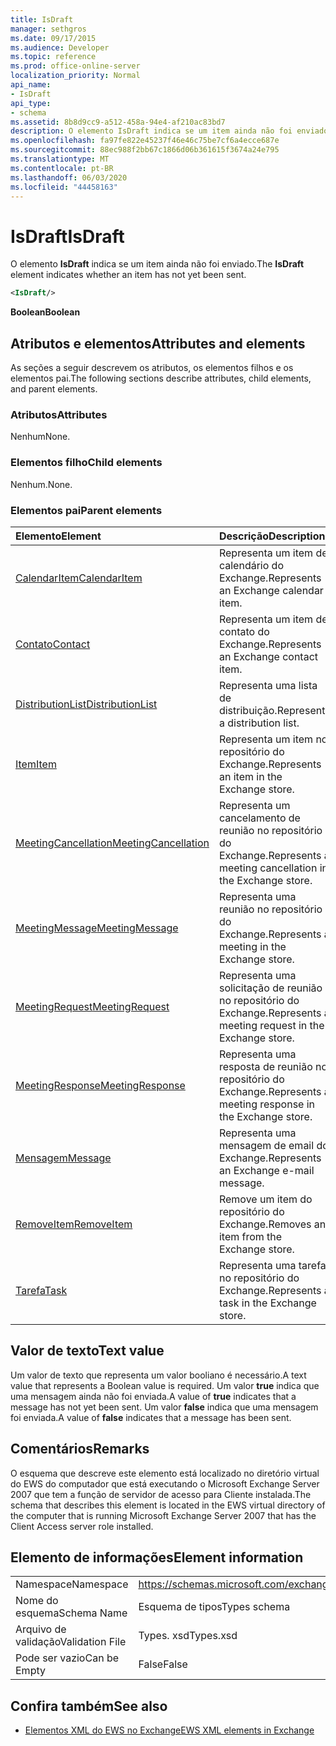 ```yaml
---
title: IsDraft
manager: sethgros
ms.date: 09/17/2015
ms.audience: Developer
ms.topic: reference
ms.prod: office-online-server
localization_priority: Normal
api_name:
- IsDraft
api_type:
- schema
ms.assetid: 8b8d9cc9-a512-458a-94e4-af210ac83bd7
description: O elemento IsDraft indica se um item ainda não foi enviado.
ms.openlocfilehash: fa97fe822e45237f46e46c75be7cf6a4ecce687e
ms.sourcegitcommit: 88ec988f2bb67c1866d06b361615f3674a24e795
ms.translationtype: MT
ms.contentlocale: pt-BR
ms.lasthandoff: 06/03/2020
ms.locfileid: "44458163"
---
```

# <a name="isdraft"></a><span data-ttu-id="bd43f-103">IsDraft</span><span class="sxs-lookup"><span data-stu-id="bd43f-103">IsDraft</span></span>

<span data-ttu-id="bd43f-104">O elemento **IsDraft** indica se um item ainda não foi enviado.</span><span class="sxs-lookup"><span data-stu-id="bd43f-104">The **IsDraft** element indicates whether an item has not yet been sent.</span></span> 
  
```xml
<IsDraft/>
```

 <span data-ttu-id="bd43f-105">**Boolean**</span><span class="sxs-lookup"><span data-stu-id="bd43f-105">**Boolean**</span></span>
## <a name="attributes-and-elements"></a><span data-ttu-id="bd43f-106">Atributos e elementos</span><span class="sxs-lookup"><span data-stu-id="bd43f-106">Attributes and elements</span></span>

<span data-ttu-id="bd43f-107">As seções a seguir descrevem os atributos, os elementos filhos e os elementos pai.</span><span class="sxs-lookup"><span data-stu-id="bd43f-107">The following sections describe attributes, child elements, and parent elements.</span></span>
  
### <a name="attributes"></a><span data-ttu-id="bd43f-108">Atributos</span><span class="sxs-lookup"><span data-stu-id="bd43f-108">Attributes</span></span>

<span data-ttu-id="bd43f-109">Nenhum</span><span class="sxs-lookup"><span data-stu-id="bd43f-109">None.</span></span>
  
### <a name="child-elements"></a><span data-ttu-id="bd43f-110">Elementos filho</span><span class="sxs-lookup"><span data-stu-id="bd43f-110">Child elements</span></span>

<span data-ttu-id="bd43f-111">Nenhum.</span><span class="sxs-lookup"><span data-stu-id="bd43f-111">None.</span></span>
  
### <a name="parent-elements"></a><span data-ttu-id="bd43f-112">Elementos pai</span><span class="sxs-lookup"><span data-stu-id="bd43f-112">Parent elements</span></span>

|<span data-ttu-id="bd43f-113">**Elemento**</span><span class="sxs-lookup"><span data-stu-id="bd43f-113">**Element**</span></span>|<span data-ttu-id="bd43f-114">**Descrição**</span><span class="sxs-lookup"><span data-stu-id="bd43f-114">**Description**</span></span>|
|:-----|:-----|
|[<span data-ttu-id="bd43f-115">CalendarItem</span><span class="sxs-lookup"><span data-stu-id="bd43f-115">CalendarItem</span></span>](calendaritem.md) <br/> |<span data-ttu-id="bd43f-116">Representa um item de calendário do Exchange.</span><span class="sxs-lookup"><span data-stu-id="bd43f-116">Represents an Exchange calendar item.</span></span>  <br/> |
|[<span data-ttu-id="bd43f-117">Contato</span><span class="sxs-lookup"><span data-stu-id="bd43f-117">Contact</span></span>](contact.md) <br/> |<span data-ttu-id="bd43f-118">Representa um item de contato do Exchange.</span><span class="sxs-lookup"><span data-stu-id="bd43f-118">Represents an Exchange contact item.</span></span>  <br/> |
|[<span data-ttu-id="bd43f-119">DistributionList</span><span class="sxs-lookup"><span data-stu-id="bd43f-119">DistributionList</span></span>](distributionlist.md) <br/> |<span data-ttu-id="bd43f-120">Representa uma lista de distribuição.</span><span class="sxs-lookup"><span data-stu-id="bd43f-120">Represents a distribution list.</span></span>  <br/> |
|[<span data-ttu-id="bd43f-121">Item</span><span class="sxs-lookup"><span data-stu-id="bd43f-121">Item</span></span>](item.md) <br/> |<span data-ttu-id="bd43f-122">Representa um item no repositório do Exchange.</span><span class="sxs-lookup"><span data-stu-id="bd43f-122">Represents an item in the Exchange store.</span></span>  <br/> |
|[<span data-ttu-id="bd43f-123">MeetingCancellation</span><span class="sxs-lookup"><span data-stu-id="bd43f-123">MeetingCancellation</span></span>](meetingcancellation.md) <br/> |<span data-ttu-id="bd43f-124">Representa um cancelamento de reunião no repositório do Exchange.</span><span class="sxs-lookup"><span data-stu-id="bd43f-124">Represents a meeting cancellation in the Exchange store.</span></span>  <br/> |
|[<span data-ttu-id="bd43f-125">MeetingMessage</span><span class="sxs-lookup"><span data-stu-id="bd43f-125">MeetingMessage</span></span>](meetingmessage.md) <br/> |<span data-ttu-id="bd43f-126">Representa uma reunião no repositório do Exchange.</span><span class="sxs-lookup"><span data-stu-id="bd43f-126">Represents a meeting in the Exchange store.</span></span>  <br/> |
|[<span data-ttu-id="bd43f-127">MeetingRequest</span><span class="sxs-lookup"><span data-stu-id="bd43f-127">MeetingRequest</span></span>](meetingrequest.md) <br/> |<span data-ttu-id="bd43f-128">Representa uma solicitação de reunião no repositório do Exchange.</span><span class="sxs-lookup"><span data-stu-id="bd43f-128">Represents a meeting request in the Exchange store.</span></span>  <br/> |
|[<span data-ttu-id="bd43f-129">MeetingResponse</span><span class="sxs-lookup"><span data-stu-id="bd43f-129">MeetingResponse</span></span>](meetingresponse.md) <br/> |<span data-ttu-id="bd43f-130">Representa uma resposta de reunião no repositório do Exchange.</span><span class="sxs-lookup"><span data-stu-id="bd43f-130">Represents a meeting response in the Exchange store.</span></span>  <br/> |
|[<span data-ttu-id="bd43f-131">Mensagem</span><span class="sxs-lookup"><span data-stu-id="bd43f-131">Message</span></span>](message-ex15websvcsotherref.md) <br/> |<span data-ttu-id="bd43f-132">Representa uma mensagem de email do Exchange.</span><span class="sxs-lookup"><span data-stu-id="bd43f-132">Represents an Exchange e-mail message.</span></span>  <br/> |
|[<span data-ttu-id="bd43f-133">RemoveItem</span><span class="sxs-lookup"><span data-stu-id="bd43f-133">RemoveItem</span></span>](removeitem.md) <br/> |<span data-ttu-id="bd43f-134">Remove um item do repositório do Exchange.</span><span class="sxs-lookup"><span data-stu-id="bd43f-134">Removes an item from the Exchange store.</span></span>  <br/> |
|[<span data-ttu-id="bd43f-135">Tarefa</span><span class="sxs-lookup"><span data-stu-id="bd43f-135">Task</span></span>](task.md) <br/> |<span data-ttu-id="bd43f-136">Representa uma tarefa no repositório do Exchange.</span><span class="sxs-lookup"><span data-stu-id="bd43f-136">Represents a task in the Exchange store.</span></span>  <br/> |
   
## <a name="text-value"></a><span data-ttu-id="bd43f-137">Valor de texto</span><span class="sxs-lookup"><span data-stu-id="bd43f-137">Text value</span></span>

<span data-ttu-id="bd43f-138">Um valor de texto que representa um valor booliano é necessário.</span><span class="sxs-lookup"><span data-stu-id="bd43f-138">A text value that represents a Boolean value is required.</span></span> <span data-ttu-id="bd43f-139">Um valor **true** indica que uma mensagem ainda não foi enviada.</span><span class="sxs-lookup"><span data-stu-id="bd43f-139">A value of **true** indicates that a message has not yet been sent.</span></span> <span data-ttu-id="bd43f-140">Um valor **false** indica que uma mensagem foi enviada.</span><span class="sxs-lookup"><span data-stu-id="bd43f-140">A value of **false** indicates that a message has been sent.</span></span> 
  
## <a name="remarks"></a><span data-ttu-id="bd43f-141">Comentários</span><span class="sxs-lookup"><span data-stu-id="bd43f-141">Remarks</span></span>

<span data-ttu-id="bd43f-142">O esquema que descreve este elemento está localizado no diretório virtual do EWS do computador que está executando o Microsoft Exchange Server 2007 que tem a função de servidor de acesso para Cliente instalada.</span><span class="sxs-lookup"><span data-stu-id="bd43f-142">The schema that describes this element is located in the EWS virtual directory of the computer that is running Microsoft Exchange Server 2007 that has the Client Access server role installed.</span></span>
  
## <a name="element-information"></a><span data-ttu-id="bd43f-143">Elemento de informações</span><span class="sxs-lookup"><span data-stu-id="bd43f-143">Element information</span></span>

|||
|:-----|:-----|
|<span data-ttu-id="bd43f-144">Namespace</span><span class="sxs-lookup"><span data-stu-id="bd43f-144">Namespace</span></span>  <br/> |https://schemas.microsoft.com/exchange/services/2006/types  <br/> |
|<span data-ttu-id="bd43f-145">Nome do esquema</span><span class="sxs-lookup"><span data-stu-id="bd43f-145">Schema Name</span></span>  <br/> |<span data-ttu-id="bd43f-146">Esquema de tipos</span><span class="sxs-lookup"><span data-stu-id="bd43f-146">Types schema</span></span>  <br/> |
|<span data-ttu-id="bd43f-147">Arquivo de validação</span><span class="sxs-lookup"><span data-stu-id="bd43f-147">Validation File</span></span>  <br/> |<span data-ttu-id="bd43f-148">Types. xsd</span><span class="sxs-lookup"><span data-stu-id="bd43f-148">Types.xsd</span></span>  <br/> |
|<span data-ttu-id="bd43f-149">Pode ser vazio</span><span class="sxs-lookup"><span data-stu-id="bd43f-149">Can be Empty</span></span>  <br/> |<span data-ttu-id="bd43f-150">False</span><span class="sxs-lookup"><span data-stu-id="bd43f-150">False</span></span>  <br/> |
   
## <a name="see-also"></a><span data-ttu-id="bd43f-151">Confira também</span><span class="sxs-lookup"><span data-stu-id="bd43f-151">See also</span></span>



- [<span data-ttu-id="bd43f-152">Elementos XML do EWS no Exchange</span><span class="sxs-lookup"><span data-stu-id="bd43f-152">EWS XML elements in Exchange</span></span>](ews-xml-elements-in-exchange.md)

